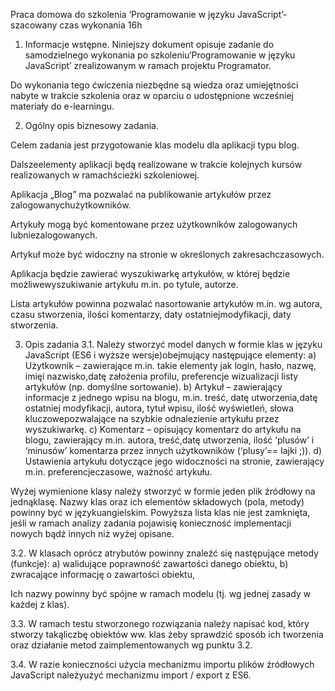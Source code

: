 Praca domowa do szkolenia ‘Programowanie w języku JavaScript’- szacowany czas wykonania 16h

1. Informacje wstępne.
Niniejszy dokument opisuje zadanie do samodzielnego wykonania po szkoleniu‘Programowanie w języku JavaScript’ zrealizowanym w ramach projektu Programator. 

Do wykonania tego ćwiczenia niezbędne są wiedza oraz umiejętności nabyte w trakcie szkolenia oraz w oparciu o udostępnione wcześniej materiały do e-learningu.

2. Ogólny opis biznesowy zadania.

Celem zadania jest przygotowanie klas modelu dla aplikacji typu blog. 

Dalszeelementy aplikacji będą realizowane w trakcie kolejnych kursów realizowanych w ramachścieżki szkoleniowej.

Aplikacja „Blog” ma pozwalać na publikowanie artykułów przez zalogowanychużytkowników. 

Artykuły mogą być komentowane przez użytkowników zalogowanych lubniezalogowanych. 

Artykuł może być widoczny na stronie w określonych zakresachczasowych. 

Aplikacja będzie zawierać wyszukiwarkę artykułów, w której będzie możliwewyszukiwanie artykułu m.in. po tytule, autorze. 

Lista artykułów powinna pozwalać nasortowanie artykułów m.in. wg autora, czasu stworzenia, ilości komentarzy, daty ostatniejmodyfikacji, daty stworzenia.

3. Opis zadania
3.1. 
Należy stworzyć model danych w formie klas w języku JavaScript (ES6 i wyższe wersje)obejmujący następujące elementy:
a) 
Użytkownik – zawierające m.in. takie elementy jak login, hasło, nazwę, imięi nazwisko,datę założenia profilu, preferencje wizualizacji listy artykułów (np. domyślne sortowanie).
b) 
Artykuł – zawierający informacje z jednego wpisu na blogu, m.in. treść, datę utworzenia,datę ostatniej modyfikacji, autora, tytuł wpisu, ilość wyświetleń, słowa kluczowepozwalające na szybkie odnalezienie artykułu przez wyszukiwarkę.
c) 
Komentarz – opisujący komentarz do artykułu na blogu, zawierający m.in. autora, treść,datę utworzenia, ilość ‘plusów’ i ‘minusów’ komentarza przez innych użytkowników (‘plusy’== lajki ;)).
d) 
Ustawienia artykułu dotyczące jego widoczności na stronie, zawierający m.in. preferencjeczasowe, ważność artykułu.

Wyżej wymienione klasy należy stworzyć w formie jeden plik źródłowy na jednąklasę. 
Nazwy klas oraz ich elementów składowych (pola, metody) powinny być w językuangielskim. 
Powyższa lista klas nie jest zamknięta, jeśli w ramach analizy zadania pojawisię konieczność implementacji nowych bądź innych niż wyżej opisane.

3.2. 
W klasach oprócz atrybutów powinny znaleźć się następujące metody (funkcje):
a) walidujące poprawność zawartości danego obiektu,
b) zwracające informację o zawartości obiektu,

Ich nazwy powinny być spójne w ramach modelu (tj. wg jednej zasady w każdej z klas).

3.3. W ramach testu stworzonego rozwiązania należy napisać kod, który stworzy takąliczbę obiektów ww. klas żeby sprawdzić sposób ich tworzenia oraz działanie metod zaimplementowanych wg punktu 3.2.
   
3.4. W razie konieczności użycia mechanizmu importu plików źródłowych JavaScript należyużyć mechanizmu import / export z ES6.
